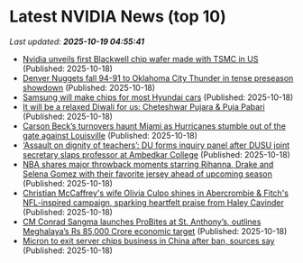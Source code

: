 # Latest NVIDIA News (top 10)
_Last updated: **2025-10-19 04:55:41**_

- [Nvidia unveils first Blackwell chip wafer made with TSMC in US](https://biztoc.com/x/95ab7acd29f14910) (Published: 2025-10-18)
- [Denver Nuggets fall 94-91 to Oklahoma City Thunder in tense preseason showdown](https://timesofindia.indiatimes.com/sports/nba/top-stories/denver-nuggets-fall-94-91-to-oklahoma-city-thunder-in-tense-preseason-showdown/articleshow/124654485.cms) (Published: 2025-10-18)
- [Samsung will make chips for most Hyundai cars](https://www.sammobile.com/news/samsung-make-chips-hyundai-cars/) (Published: 2025-10-18)
- [It will be a relaxed Diwali for us: Cheteshwar Pujara & Puja Pabari](https://timesofindia.indiatimes.com/sports/cricket/news/it-will-be-a-relaxed-diwali-for-us-cheteshwar-pujara-puja-pabari/articleshow/124654413.cms) (Published: 2025-10-18)
- [Carson Beck’s turnovers haunt Miami as Hurricanes stumble out of the gate against Louisville](https://timesofindia.indiatimes.com/sports/nfl/news/carson-becks-turnovers-haunt-miami-as-hurricanes-stumble-out-of-the-gate-against-louisville/articleshow/124654365.cms) (Published: 2025-10-18)
- [‘Assault on dignity of teachers’: DU forms inquiry panel after DUSU joint secretary slaps professor at Ambedkar College](https://timesofindia.indiatimes.com/education/news/assault-on-dignity-of-teachers-du-forms-inquiry-panel-after-dusu-joint-secretary-slaps-professor-at-ambedkar-college/articleshow/124653896.cms) (Published: 2025-10-18)
- [NBA shares major throwback moments starring Rihanna, Drake and Selena Gomez with their favorite jersey ahead of upcoming season](https://timesofindia.indiatimes.com/sports/nba/top-stories/nba-shares-major-throwback-moments-starring-rihanna-drake-and-selena-gomez-with-their-favorite-jersey-ahead-of-upcoming-season/articleshow/124654068.cms) (Published: 2025-10-18)
- [Christian McCaffrey's wife Olivia Culpo shines in Abercrombie & Fitch's NFL-inspired campaign, sparking heartfelt praise from Haley Cavinder](https://timesofindia.indiatimes.com/sports/nfl/news/nfl-star-christian-mccaffreys-wife-olivia-culpo-shines-in-abercrombie-fitchs-nfl-inspired-campaign-sparking-heartfelt-praise-from-haley-cavinder/articleshow/124653899.cms) (Published: 2025-10-18)
- [CM Conrad Sangma launches ProBites at St. Anthony’s, outlines Meghalaya’s Rs 85,000 Crore economic target](https://www.syllad.com/cm-conrad-sangma-launches-probites-at-st-anthonys-outlines-meghalayas-rs-85000-crore-economic-target/) (Published: 2025-10-18)
- [Micron to exit server chips business in China after ban, sources say](https://indianexpress.com/article/technology/tech-news-technology/micron-to-exit-server-chips-business-in-china-after-ban-sources-say-10313854/) (Published: 2025-10-18)
